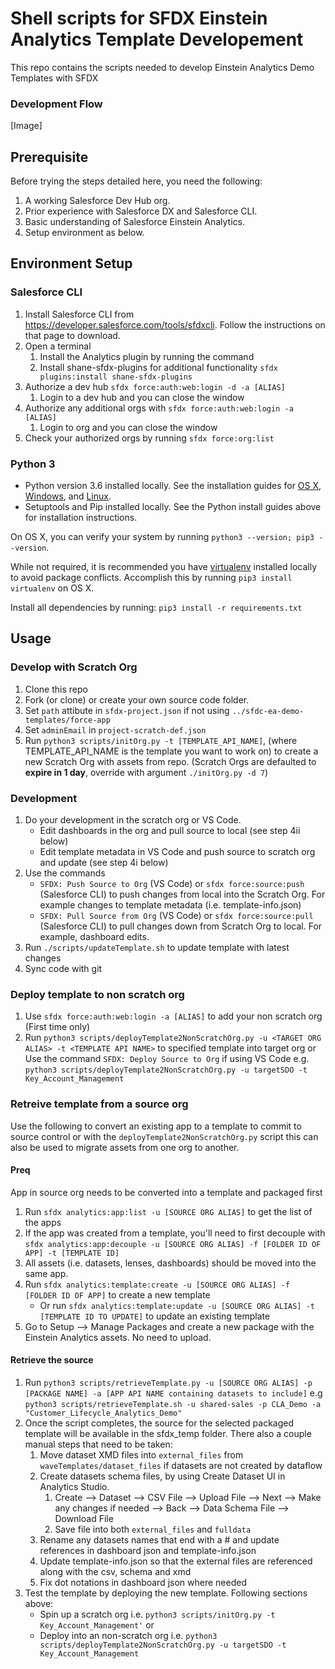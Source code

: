 # Shell scripts for  SFDX Einstein Analytics Template Developement
This repo contains the scripts needed to develop Einstein Analytics Demo Templates with SFDX

### Development Flow
[Image]

## Prerequisite
Before trying the steps detailed here, you need the following:
1. A working Salesforce Dev Hub org.
2. Prior experience with Salesforce DX and Salesforce CLI.
3. Basic understanding of Salesforce Einstein Analytics.
4. Setup environment as below.

## Environment Setup
### Salesforce CLI
1. Install Salesforce CLI from https://developer.salesforce.com/tools/sfdxcli. Follow the instructions on that page to download.
2. Open a terminal
    1. Install the Analytics plugin by running the command ` `
    2. Install shane-sfdx-plugins for additional functionality `sfdx plugins:install shane-sfdx-plugins`
3. Authorize a dev hub `sfdx force:auth:web:login -d -a [ALIAS]`
    1. Login to a dev hub and you can close the window
4. Authorize any additional orgs with `sfdx force:auth:web:login -a [ALIAS]`
    1. Login to org and you can close the window
5. Check your authorized orgs by running `sfdx force:org:list`

### Python 3
* Python version 3.6 installed locally. See the installation guides for 
  [OS X](http://docs.python-guide.org/en/latest/starting/install3/osx/), 
  [Windows](http://docs.python-guide.org/en/latest/starting/install3/win/), and
  [Linux](http://docs.python-guide.org/en/latest/starting/install3/linux/).
* Setuptools and Pip installed locally. See the Python install guides above for 
  installation instructions.

On OS X, you can verify your system by running `python3 --version; pip3 --version`.

While not required, it is recommended you have [virtualenv](https://virtualenv.pypa.io/en/latest/) installed locally to avoid package conflicts. Accomplish this by running  `pip3 install virtualenv` on OS X.

Install all dependencies by running: `pip3 install -r requirements.txt`

## Usage
### Develop with Scratch Org
1. Clone this repo
2. Fork (or clone) or create your own source code folder.
3. Set `path` attibute in `sfdx-project.json` if not using `../sfdc-ea-demo-templates/force-app`
4. Set `adminEmail` in `project-scratch-def.json`
5. Run `python3 scripts/initOrg.py -t [TEMPLATE_API_NAME]`, (where TEMPLATE_API_NAME is the template you want to work on) to create a new Scratch Org with assets from repo. (Scratch Orgs are defaulted to **expire in 1 day**, override with argument `./initOrg.py -d 7`)

### Development
1. Do your development in the scratch org or VS Code.
    * Edit dashboards in the org and pull source to local (see step 4ii below)
    * Edit template metadata in VS Code and push source to scratch org and update (see step 4i below)
2. Use the commands 
    * `SFDX: Push Source to Org` (VS Code) or `sfdx force:source:push` (Salesforce CLI) to push changes from local into the Scratch Org. For example changes to template metadata (i.e. template-info.json)
    * `SFDX: Pull Source from Org` (VS Code) or `sfdx force:source:pull` (Salesforce CLI) to pull changes down from Scratch Org to local. For example, dashboard edits.
3. Run `./scripts/updateTemplate.sh` to update template with latest changes
4. Sync code with git

### Deploy template to non scratch org
1. Use `sfdx force:auth:web:login -a [ALIAS]` to add your non scratch org (First time only)
2. Run `python3 scripts/deployTemplate2NonScratchOrg.py -u <TARGET ORG ALIAS> -t <TEMPLATE API NAME>` to specified template into target org or Use the command `SFDX: Deploy Source to Org` if using VS Code
    e.g. `python3 scripts/deployTemplate2NonScratchOrg.py -u targetSDO -t Key_Account_Management`

### Retreive template from a source org
Use the following to convert an existing app to a template to commit to source control or with the `deployTemplate2NonScratchOrg.py` script this can also be used to migrate assets from one org to another.

#### Preq 
App in source org needs to be converted into a template and packaged first
1. Run `sfdx analytics:app:list -u [SOURCE ORG ALIAS]` to get the list of the apps
2. If the app was created from a template, you'll need to first decouple with `sfdx analytics:app:decouple -u [SOURCE ORG ALIAS] -f [FOLDER ID OF APP] -t [TEMPLATE ID]`
3. All assets (i.e. datasets, lenses, dashboards) should be moved into the same app.
4. Run `sfdx analytics:template:create -u [SOURCE ORG ALIAS] -f [FOLDER ID OF APP]` to create a new template
    * Or run `sfdx analytics:template:update -u [SOURCE ORG ALIAS] -t [TEMPLATE ID TO UPDATE]` to update an existing template
5. Go to Setup --> Manage Packages and create a new package with the Einstein Analytics assets. No need to upload. 

#### Retrieve the source
1. Run `python3 scripts/retrieveTemplate.py -u [SOURCE ORG ALIAS] -p [PACKAGE NAME] -a [APP API NAME containing datasets to include]` e.g `python3 scripts/retrieveTemplate.sh -u shared-sales -p CLA_Demo -a "Customer_Lifecycle_Analytics_Demo"`
2. Once the script completes, the source for the selected packaged template will be available in the sfdx_temp folder. There also a couple manual steps that need to be taken:
    1. Move dataset XMD files into `external_files` from `waveTemplates/dataset_files` if datasets are not created by dataflow
    2. Create datasets schema files, by using Create Dataset UI in Analytics Studio.
        1. Create --> Dataset --> CSV File --> Upload File --> Next --> Make any changes if needed --> Back --> Data Schema File --> Download File
        2. Save file into both `external_files` and `fulldata`
    3. Rename any datasets names that end with a # and update references in dashboard json and template-info.json
    4. Update template-info.json so that the external files are referenced along with the csv, schema and xmd
    5. Fix dot notations in dashboard json where needed
3. Test the template by deploying the new template. Following sections above:
    * Spin up a scratch org i.e. `python3 scripts/initOrg.py -t Key_Account_Management'` or 
    * Deploy into an non-scratch org i.e. `python3 scripts/deployTemplate2NonScratchOrg.py -u targetSDO -t Key_Account_Management`